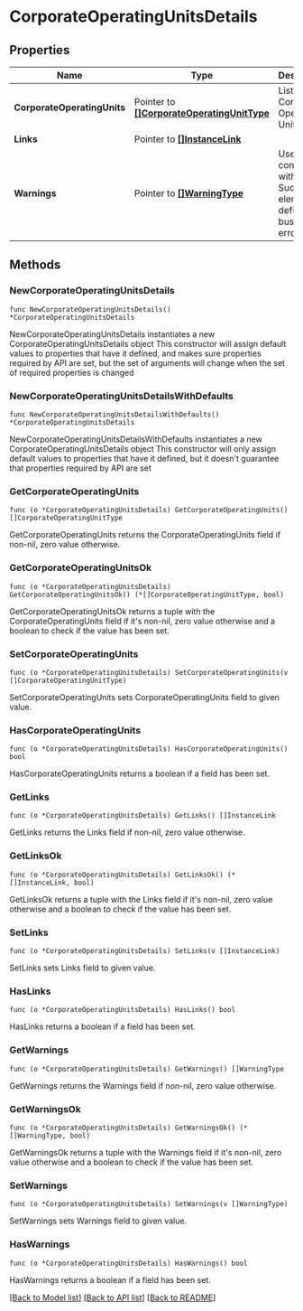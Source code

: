 # CorporateOperatingUnitsDetails

## Properties

Name | Type | Description | Notes
------------ | ------------- | ------------- | -------------
**CorporateOperatingUnits** | Pointer to [**[]CorporateOperatingUnitType**](CorporateOperatingUnitType.md) | List of Corporate Operating Units. | [optional] 
**Links** | Pointer to [**[]InstanceLink**](InstanceLink.md) |  | [optional] 
**Warnings** | Pointer to [**[]WarningType**](WarningType.md) | Used in conjunction with the Success element to define a business error. | [optional] 

## Methods

### NewCorporateOperatingUnitsDetails

`func NewCorporateOperatingUnitsDetails() *CorporateOperatingUnitsDetails`

NewCorporateOperatingUnitsDetails instantiates a new CorporateOperatingUnitsDetails object
This constructor will assign default values to properties that have it defined,
and makes sure properties required by API are set, but the set of arguments
will change when the set of required properties is changed

### NewCorporateOperatingUnitsDetailsWithDefaults

`func NewCorporateOperatingUnitsDetailsWithDefaults() *CorporateOperatingUnitsDetails`

NewCorporateOperatingUnitsDetailsWithDefaults instantiates a new CorporateOperatingUnitsDetails object
This constructor will only assign default values to properties that have it defined,
but it doesn't guarantee that properties required by API are set

### GetCorporateOperatingUnits

`func (o *CorporateOperatingUnitsDetails) GetCorporateOperatingUnits() []CorporateOperatingUnitType`

GetCorporateOperatingUnits returns the CorporateOperatingUnits field if non-nil, zero value otherwise.

### GetCorporateOperatingUnitsOk

`func (o *CorporateOperatingUnitsDetails) GetCorporateOperatingUnitsOk() (*[]CorporateOperatingUnitType, bool)`

GetCorporateOperatingUnitsOk returns a tuple with the CorporateOperatingUnits field if it's non-nil, zero value otherwise
and a boolean to check if the value has been set.

### SetCorporateOperatingUnits

`func (o *CorporateOperatingUnitsDetails) SetCorporateOperatingUnits(v []CorporateOperatingUnitType)`

SetCorporateOperatingUnits sets CorporateOperatingUnits field to given value.

### HasCorporateOperatingUnits

`func (o *CorporateOperatingUnitsDetails) HasCorporateOperatingUnits() bool`

HasCorporateOperatingUnits returns a boolean if a field has been set.

### GetLinks

`func (o *CorporateOperatingUnitsDetails) GetLinks() []InstanceLink`

GetLinks returns the Links field if non-nil, zero value otherwise.

### GetLinksOk

`func (o *CorporateOperatingUnitsDetails) GetLinksOk() (*[]InstanceLink, bool)`

GetLinksOk returns a tuple with the Links field if it's non-nil, zero value otherwise
and a boolean to check if the value has been set.

### SetLinks

`func (o *CorporateOperatingUnitsDetails) SetLinks(v []InstanceLink)`

SetLinks sets Links field to given value.

### HasLinks

`func (o *CorporateOperatingUnitsDetails) HasLinks() bool`

HasLinks returns a boolean if a field has been set.

### GetWarnings

`func (o *CorporateOperatingUnitsDetails) GetWarnings() []WarningType`

GetWarnings returns the Warnings field if non-nil, zero value otherwise.

### GetWarningsOk

`func (o *CorporateOperatingUnitsDetails) GetWarningsOk() (*[]WarningType, bool)`

GetWarningsOk returns a tuple with the Warnings field if it's non-nil, zero value otherwise
and a boolean to check if the value has been set.

### SetWarnings

`func (o *CorporateOperatingUnitsDetails) SetWarnings(v []WarningType)`

SetWarnings sets Warnings field to given value.

### HasWarnings

`func (o *CorporateOperatingUnitsDetails) HasWarnings() bool`

HasWarnings returns a boolean if a field has been set.


[[Back to Model list]](../README.md#documentation-for-models) [[Back to API list]](../README.md#documentation-for-api-endpoints) [[Back to README]](../README.md)


